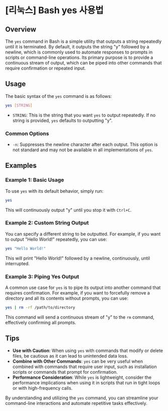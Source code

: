 # [리눅스] Bash yes 사용법

## Overview
The `yes` command in Bash is a simple utility that outputs a string repeatedly until it is terminated. By default, it outputs the string "y" followed by a newline, which is commonly used to automate responses to prompts in scripts or command-line operations. Its primary purpose is to provide a continuous stream of output, which can be piped into other commands that require confirmation or repeated input.

## Usage
The basic syntax of the `yes` command is as follows:

```bash
yes [STRING]
```

- `STRING`: This is the string that you want `yes` to output repeatedly. If no string is provided, `yes` defaults to outputting "y".

### Common Options
- `-n`: Suppresses the newline character after each output. This option is not standard and may not be available in all implementations of `yes`.

## Examples

### Example 1: Basic Usage
To use `yes` with its default behavior, simply run:

```bash
yes
```
This will continuously output "y" until you stop it with `Ctrl+C`.

### Example 2: Custom String Output
You can specify a different string to be outputted. For example, if you want to output "Hello World!" repeatedly, you can use:

```bash
yes "Hello World!"
```
This will print "Hello World!" followed by a newline, continuously, until interrupted.

### Example 3: Piping Yes Output
A common use case for `yes` is to pipe its output into another command that requires confirmation. For example, if you want to forcefully remove a directory and all its contents without prompts, you can use:

```bash
yes | rm -rf /path/to/directory
```
This command will send a continuous stream of "y" to the `rm` command, effectively confirming all prompts.

## Tips
- **Use with Caution**: When using `yes` with commands that modify or delete files, be cautious as it can lead to unintended data loss.
- **Combine with Other Commands**: `yes` can be very useful when combined with commands that require user input, such as installation scripts or commands that prompt for confirmation.
- **Performance Consideration**: While `yes` is lightweight, consider the performance implications when using it in scripts that run in tight loops or with high-frequency calls.

By understanding and utilizing the `yes` command, you can streamline your command-line interactions and automate repetitive tasks effectively.